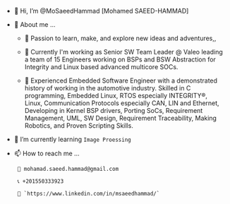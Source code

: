 - 👋 Hi, I’m @MoSaeedHammad [Mohamed SAEED-HAMMAD]
- 👀 About me ...

  - 🧡 Passion to learn, make, and explore new ideas and adventures,,

  - 💼 Currently I'm working as Senior SW Team Leader @ Valeo leading a team of 15 Engineers working on BSPs and BSW Abstraction for Integrity and Linux based advanced multicore SOCs.

  -  💬 Experienced Embedded Software Engineer with a demonstrated history of working in the automotive industry. Skilled in C programming, Embedded Linux, RTOS especially INTEGRITY®, Linux, Communication Protocols especially CAN, LIN and Ethernet, Developing in Kernel BSP drivers, Porting SoCs, Requirement Management, UML, SW Design, Requirement Traceability, Making Robotics, and Proven Scripting Skills.

- 🌱 I’m currently learning `Image Proessing`
- 📫 How to reach me ...

       📧 mohamad.saeed.hammad@gmail.com

       📞 +201550333923

       🔗 `https://www.linkedin.com/in/msaeedhammad/`

<!---
MoSaeedHammad/MoSaeedHammad is a ✨ special ✨ repository because its `README.md` (this file) appears on your GitHub profile.
You can click the Preview link to take a look at your changes.
--->
